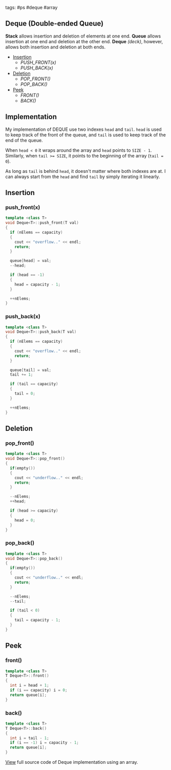 tags: #ps #deque #array

## Deque (Double-ended Queue)

**Stack** allows insertion and deletion of elements at one end. **Queue** allows insertion at one end and deletion at the other end. 
**Deque** *(deck)*, however, allows both insertion and deletion at both ends.

- [Insertion](201016%20Deque%20Array.md#insertion)
  + *PUSH_FRONT(x)*
  + *PUSH_BACK(x)*
- [Deletion](201016%20Deque%20Array.md#deletion)
  + *POP_FRONT()*
  + *POP_BACK()*
- [Peek](201016%20Deque%20Array.md#peek)
  + *FRONT()*
  + *BACK()*

## Implementation
My implementation of DEQUE use two indexes `head` and `tail`. 
`head` is used to keep track of the front of the queue, and `tail` is used to keep track of the end of the queue. 

When `head < 0` it wraps around the array and `head` points to `SIZE - 1`. Similarly, when `tail >= SIZE`, it 
points to the beginning of the array (`tail = 0`).

As long as `tail` is behind `head`, it doesn't matter where both indexes are at. I can always start from the `head`
and find `tail` by simply iterating it linearly.

<a id="insertion"></a>
## Insertion
### push_front(x)

```cpp
template <class T> 
void Deque<T>::push_front(T val) 
{
  if (nElems == capacity) 
  {
    cout << "overflow.." << endl;
    return;
  }

  queue[head] = val;
  --head;

  if (head == -1) 
  {
    head = capacity - 1;
  }

  ++nElems;
}
```

### push_back(x)

```cpp
template <class T> 
void Deque<T>::push_back(T val) 
{
  if (nElems == capacity) 
  {
    cout << "overflow.." << endl;
    return;
  }

  queue[tail] = val;
  tail += 1;

  if (tail == capacity)
  {
    tail = 0;
  }

  ++nElems;
}

```
<a id="deletion"></a>
## Deletion
### pop_front()

```cpp
template <class T> 
void Deque<T>::pop_front() 
{
  if(empty())
  {
    cout << "underflow.." << endl;
    return;
  }

  --nElems;
  ++head;

  if (head >= capacity) 
  {
    head = 0;
  }
}
```

### pop_back()

```cpp
template <class T> 
void Deque<T>::pop_back() 
{
  if(empty())
  {
    cout << "underflow.." << endl;
    return;
  }

  --nElems;
  --tail;

  if (tail < 0)
  {
    tail = capacity - 1;
  }
}
```

<a id="peek"></a>
## Peek
### front()

```cpp
template <class T> 
T Deque<T>::front() 
{
  int i = head + 1;
  if (i == capacity) i = 0;
  return queue[i];
}
```

### back()

```cpp
template <class T> 
T Deque<T>::back() 
{
  int i = tail - 1;
  if (i == -1) i = capacity - 1;
  return queue[i];
}
```

[View](https://github.com/jioneeu/ds-algo/tree/master/deque/array) full source code of Deque implementation using an array.